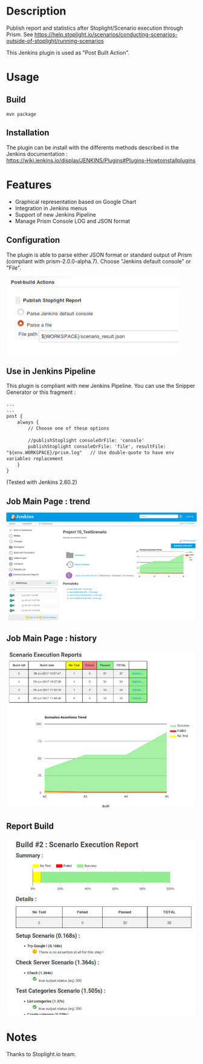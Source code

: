 # Description

Publish report and statistics after Stoplight/Scenario execution through Prism. See https://help.stoplight.io/scenarios/conducting-scenarios-outside-of-stoplight/running-scenarios

This Jenkins plugin is used as "Post Built Action".

# Usage

## Build

    mvn package

## Installation

The plugin can be install with the differents methods described in the Jenkins documentation : https://wiki.jenkins.io/display/JENKINS/Plugins#Plugins-Howtoinstallplugins


# Features

* Graphical representation based on Google Chart 
* Integration in Jenkins menus
* Support of new Jenkins Pipeline
* Manage Prism Console LOG and JSON format


## Configuration
The plugin is able to parse either JSON format or standard output of Prism (compliant with prism-2.0.0-alpha.7).
Choose "Jenkins default console" or "File".

![](doc/configuration.png)

## Use in Jenkins Pipeline
This plugin is compliant with new Jenkins Pipeline.
You can use the Snipper Generator or this fragment :

    ...
    ...
    post {
        always {
        	// Choose one of these options

            //publishStoplight consoleOrFile: 'console'
            publishStoplight consoleOrFile: 'file', resultFile: "${env.WORKSPACE}/prism.log"   // Use double-quote to have env variables replacement
        }
    }        

(Tested with Jenkins 2.60.2)


## Job Main Page : trend 

![](doc/homepage.png)

## Job Main Page : history

![](doc/reports_history.png)

## Report Build 

![](doc/report_details.png)


# Notes

Thanks to Stoplight.io team.


